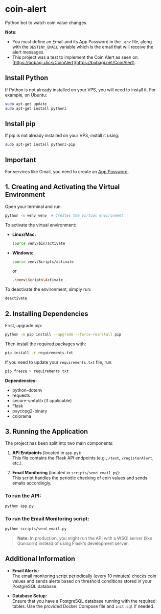 # coin-alert

Python bot to watch coin value changes.

**Note:**  
- You must define an Email and its App Password in the `.env` file, along with the `DESTINY_EMAIL` variable which is the email that will receive the alert messages.
- This project was a test to implement the Coin Alert as seen on: [https://bobagi.click/CoinAlert](https://bobagi.net/CoinAlert).

## Install Python

If Python is not already installed on your VPS, you will need to install it. For example, on Ubuntu:

```bash
sudo apt-get update
sudo apt-get install python3
```

## Install pip

If pip is not already installed on your VPS, install it using:

```bash
sudo apt-get install python3-pip
```

## Important

For services like Gmail, you need to create an [App Password](https://myaccount.google.com/apppasswords).

## 1. Creating and Activating the Virtual Environment

Open your terminal and run:

```bash
python -m venv venv  # Creates the virtual environment
```

To activate the virtual environment:

- **Linux/Mac:**

    ```bash
    source venv/bin/activate
    ```

- **Windows:**

    ```bash
    source venv/Scripts/activate
    ```
    or
    ```bash
    .\venv\Scripts\Activate
    ```

To deactivate the environment, simply run:

```bash
deactivate
```

## 2. Installing Dependencies

First, upgrade pip:

```bash
python -m pip install --upgrade --force-reinstall pip
```

Then install the required packages with:

```bash
pip install -r requirements.txt
```

If you need to update your `requirements.txt` file, run:

```bash
pip freeze > requirements.txt
```

**Dependencies:**
- python-dotenv
- requests
- secure-smtplib (if applicable)
- Flask
- psycopg2-binary
- colorama

## 3. Running the Application

The project has been split into two main components:

1. **API Endpoints** (located in `app.py`):  
   This file contains the Flask API endpoints (e.g., `/test`, `/registerAlert`, etc.).

2. **Email Monitoring** (located in `scripts/send_email.py`):  
   This script handles the periodic checking of coin values and sends emails accordingly.

### To run the API:

```bash
python app.py
```

### To run the Email Monitoring script:

```bash
python scripts/send_email.py
```

> **Note:** In production, you might run the API with a WSGI server (like Gunicorn) instead of using Flask's development server.

## Additional Information

- **Email Alerts:**  
  The email monitoring script periodically (every 10 minutes) checks coin values and sends alerts based on threshold conditions stored in your PostgreSQL database.

- **Database Setup:**  
  Ensure that you have a PostgreSQL database running with the required tables. Use the provided Docker Compose file and `init.sql` if needed.